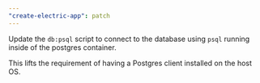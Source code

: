 ```yaml
---
"create-electric-app": patch
---
```


Update the `db:psql` script to connect to the database using `psql` running inside of the postgres container.

This lifts the requirement of having a Postgres client installed on the host OS.
